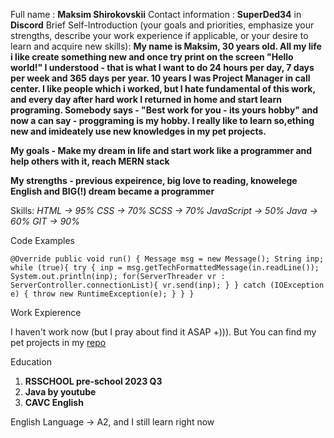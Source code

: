 Full name : **Maksim Shirokovskii**
Contact information : **SuperDed34** in __Discord__
Brief Self-Introduction (your goals and priorities, emphasize your strengths, describe your work experience if applicable, or your desire to learn and acquire new skills): **My name is Maksim, 30 years old. All my life i like create something new and once try print on the screen "Hello world!" I understood - that is what I want to do 24 hours per day, 7 days per week and 365 days per year. 10 years I was Project Manager in call center. I like people which i worked, but I hate fundamental of this work, and every day after hard work I returned in home and start learn programing. Somebody says - "Best work for you - its yours hobby" and now a can say - proggraming is my hobby. I really like to learn so,ething new and imideately use new knowledges in my pet projects.** 

**My goals - Make my dream in life and start work like a programmer and help others with it, reach MERN stack**

**My strengths - previous expeirence, big love to reading, knowelege English and BIG(!) dream became a programmer**

Skills: 
*HTML -> 95%*
*CSS -> 70%*
*SCSS -> 70%*
*JavaScript -> 50%*
*Java -> 60%*
*GIT -> 90%*

Code Examples

`@Override
    public void run() {
        Message msg = new Message();
        String inp;
        while (true){
            try {
                inp = msg.getTechFormattedMessage(in.readLine());
                System.out.println(inp);
                for(ServerThreader vr : ServerController.connectionList){
                    vr.send(inp);
                }
                } catch (IOException e) {
                throw new RuntimeException(e);
            }
        }
    }`

Work Expierence

I haven't work now (but I pray about find it ASAP +))).
But You can find my pet projects in my [repo](https://github.com/SuperDed34) 

Education
1. **RSSCHOOL pre-school 2023 Q3**
2. **Java by youtube**
3. **CAVC English**


English Language -> A2, and I still learn right now
